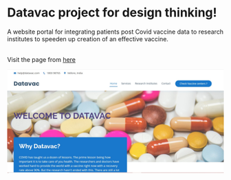 # Datavac project for design thinking! 
A website portal for integrating patients post Covid vaccine data to research institutes to speeden up creation of an effective vaccine. <br> 
<br>

Visit the page from [here](https://uncodedtech.github.io/Psychology-counselling-portal/)
<br>

![image](https://github.com/Uncodedtech/Psychology-counselling-portal/blob/master/pics/imgg.jpg)
